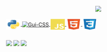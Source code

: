 <div align="center">
  <a href="https://github.com/guilhermepbergamo">
  <img height="180em" src="https://github-readme-stats.vercel.app/api/top-langs/?username=guilhermepbergamo&layout=compact&langs_count=7&theme=dark"/>
</div>

  <div style="display: inline_block"><br>
  <img align="center" alt="Gui-Python" height="30" width="40" src="https://raw.githubusercontent.com/devicons/devicon/master/icons/python/python-original.svg">
  <img align="center" alt="Gui-CSS" height="30" width="40"src="https://cdn.jsdelivr.net/gh/devicons/devicon/icons/jupyter/jupyter-original-wordmark.svg"/>
  <img align="center" alt="Gui-Js" height="30" width="40" src="https://raw.githubusercontent.com/devicons/devicon/master/icons/javascript/javascript-plain.svg">
  <img align="center" alt="Gui-HTML" height="30" width="40" src="https://raw.githubusercontent.com/devicons/devicon/master/icons/html5/html5-original.svg">
  <img align="center" alt="Gui-CSS" height="30" width="40" src="https://raw.githubusercontent.com/devicons/devicon/master/icons/css3/css3-original.svg">
  
</div>
  
  
  ##
  
  
 <div>
    <a href="https://www.linkedin.com/in/guilherme-pinheiro-bergamo/" target="_blank"><img src="https://img.shields.io/badge/-LinkedIn-%230077B5?style=for-the-badge&logo=linkedin&logoColor=white" target="_blank"></a> 
   <a href = "mailto:guipinheirob3@gmail.com"><img src="https://img.shields.io/badge/-Gmail-%23333?style=for-the-badge&logo=gmail&logoColor=white" target="_blank"></a>
  <a href="https://www.instagram.com/guiilhermepb/" target="_blank"><img src="https://img.shields.io/badge/-Instagram-%23E4405F?style=for-the-badge&logo=instagram&logoColor=white" target="_blank"></a>

 </div>
